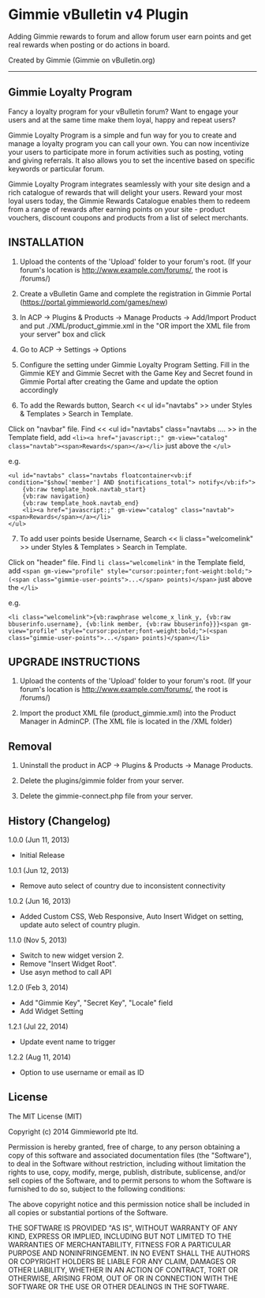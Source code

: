 # Gimmie vBulletin v4 Plugin

Adding Gimmie rewards to forum and allow forum user earn points and get real rewards when posting or do actions in board.


Created by Gimmie (Gimmie on vBulletin.org)

---------------------------------------------

Gimmie Loyalty Program
------------------------------
Fancy a loyalty program for your vBulletin forum? Want to engage your users and at the same time make them loyal, happy and repeat users?

Gimmie Loyalty Program is a simple and fun way for you to create and manage a loyalty program you can call your own. You can now incentivize your users to participate more in forum activities such as posting, voting and giving referrals.  It also allows you to set the incentive based on specific keywords or particular forum.

Gimmie Loyalty Program integrates seamlessly with your site design and a rich catalogue of rewards that will delight your users. Reward your most loyal users today,  the Gimmie Rewards Catalogue enables them to redeem from a range of rewards after earning points on your site - product vouchers, discount coupons and products from a list of select merchants.

INSTALLATION
-----------------------

1. Upload the contents of the 'Upload' folder to your forum's root.
  (If your forum's location is http://www.example.com/forums/, the root is /forums/)

2. Create a vBulletin Game and complete the registration in Gimmie Portal (https://portal.gimmieworld.com/games/new)

3. In ACP -> Plugins & Products -> Manage Products -> Add/Import Product and put
   ./XML/product_gimmie.xml
   in the "OR import the XML file from your server" box and click

4. Go to ACP -> Settings -> Options

5. Configure the setting under Gimmie Loyalty Program Setting. Fill in the Gimmie KEY and Gimmie Secret with the Game Key and Secret found in Gimmie Portal after creating the Game and update the option accordingly

6. To add the Rewards button, Search << ul id="navtabs" >> under Styles & Templates > Search in Template.

  Click on "navbar" file. Find << <ul id="navtabs" class="navtabs .... >> in the Template field,
  add `<li><a href="javascript:;" gm-view="catalog" class="navtab"><span>Rewards</span></a></li>` just above the `</ul>`

  e.g.
  ```
  <ul id="navtabs" class="navtabs floatcontainer<vb:if condition="$show['member'] AND $notifications_total"> notify</vb:if>">
      {vb:raw template_hook.navtab_start}
      {vb:raw navigation}
      {vb:raw template_hook.navtab_end}
      <li><a href="javascript:;" gm-view="catalog" class="navtab"><span>Rewards</span></a></li>
  </ul>
  ```
7. To add user points beside Username, Search << li class="welcomelink" >> under Styles & Templates > Search in Template.

  Click on "header" file. Find `li class="welcomelink"` in the Template field, add `<span gm-view="profile" style="cursor:pointer;font-weight:bold;">(<span class="gimmie-user-points">...</span> points)</span>` just above the `</li>`

  e.g.
  ```
  <li class="welcomelink">{vb:rawphrase welcome_x_link_y, {vb:raw bbuserinfo.username}, {vb:link member, {vb:raw bbuserinfo}}}<span gm-view="profile" style="cursor:pointer;font-weight:bold;">(<span class="gimmie-user-points">...</span> points)</span></li>
  ```

UPGRADE INSTRUCTIONS
----------------------------------------
1. Upload the contents of the 'Upload' folder to your forum's root.
   (If your forum's location is http://www.example.com/forums/, the root is /forums/)

2. Import the product XML file (product_gimmie.xml) into the Product Manager in AdminCP.
   (The XML file is located in the /XML folder)


Removal
----------------
1. Uninstall the product in ACP -> Plugins & Products -> Manage Products.

2. Delete the plugins/gimmie folder from your server.

3. Delete the gimmie-connect.php file from your server.



History (Changelog)
------------------------------
1.0.0 (Jun 11, 2013)
- Initial Release

1.0.1 (Jun 12, 2013)
- Remove auto select of country due to inconsistent connectivity

1.0.2 (Jun 16, 2013)
- Added Custom CSS, Web Responsive, Auto Insert Widget on setting, update auto select of country plugin.

1.1.0 (Nov 5, 2013)
- Switch to new widget version 2.
- Remove "Insert Widget Root".
- Use asyn method to call API

1.2.0 (Feb 3, 2014)
- Add "Gimmie Key", "Secret Key", "Locale" field
- Add Widget Setting

1.2.1 (Jul 22, 2014)
- Update event name to trigger

1.2.2 (Aug 11, 2014)
- Option to use username or email as ID



License
------------------------------
The MIT License (MIT)

Copyright (c) 2014 Gimmieworld pte ltd.

Permission is hereby granted, free of charge, to any person obtaining a copy
of this software and associated documentation files (the "Software"), to deal
in the Software without restriction, including without limitation the rights
to use, copy, modify, merge, publish, distribute, sublicense, and/or sell
copies of the Software, and to permit persons to whom the Software is
furnished to do so, subject to the following conditions:

The above copyright notice and this permission notice shall be included in all
copies or substantial portions of the Software.

THE SOFTWARE IS PROVIDED "AS IS", WITHOUT WARRANTY OF ANY KIND, EXPRESS OR
IMPLIED, INCLUDING BUT NOT LIMITED TO THE WARRANTIES OF MERCHANTABILITY,
FITNESS FOR A PARTICULAR PURPOSE AND NONINFRINGEMENT. IN NO EVENT SHALL THE
AUTHORS OR COPYRIGHT HOLDERS BE LIABLE FOR ANY CLAIM, DAMAGES OR OTHER
LIABILITY, WHETHER IN AN ACTION OF CONTRACT, TORT OR OTHERWISE, ARISING FROM,
OUT OF OR IN CONNECTION WITH THE SOFTWARE OR THE USE OR OTHER DEALINGS IN THE
SOFTWARE.
